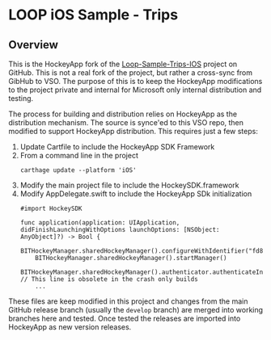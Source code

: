 # LOOP iOS Sample - Trips

## Overview
This is the HockeyApp fork of the [Loop-Sample-Trips-IOS](https://github.com/Microsoft/Loop-Sample-Trips-IOS.git) project on GitHub. This is not a real fork of the project, but rather a cross-sync from GibHub to VSO. The purpose of this is to keep the HockeyApp modifications to the project private and internal for Microsoft only internal distribution and testing.

The process for building and distribution relies on HockeyApp as the distribution mechanism. The source is synce'ed to this VSO repo, then modified to support HockeyApp distribution. This requires just a few steps:
  1. Update Cartfile to include the HockeyApp SDK Framework
  1. From a command line in the project
     ```
     carthage update --platform 'iOS'
     ```
  1. Modify the main project file to include the HockeySDK.framework
  1. Modify AppDelegate.swift to include the HockeyApp SDk initialization  
     ```
     #import HockeySDK
     ```
     ```
     func application(application: UIApplication, didFinishLaunchingWithOptions launchOptions: [NSObject: AnyObject]?) -> Bool {
         BITHockeyManager.sharedHockeyManager().configureWithIdentifier("fd8801c521a8498caa4f093c4a782f45")
         BITHockeyManager.sharedHockeyManager().startManager()
         BITHockeyManager.sharedHockeyManager().authenticator.authenticateInstallation() // This line is obsolete in the crash only builds
         ...
     ```

These files are keep modified in this project and changes from the main GitHub release branch (usually the `develop` branch) are merged into working branches here and tested. Once tested the releases are imported into HockeyApp as new version releases.
